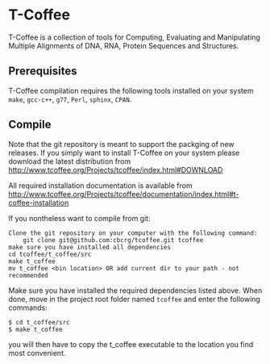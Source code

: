T-Coffee
=========

T-Coffee is a collection of tools for Computing, Evaluating and Manipulating 
Multiple Alignments of DNA, RNA, Protein Sequences and Structures.


Prerequisites
--------------
T-Coffee compilation requires the following tools installed on your system ``make``, ``gcc-c++``, ``g77``, ``Perl``, ``sphinx``, ``CPAN``. 


Compile 
--------

Note that the git repository is meant to support the packging of new releases. 
If you simply want to install T-Coffee on your system please download the latest distribution from
	http://www.tcoffee.org/Projects/tcoffee/index.html#DOWNLOAD

All required installation documentation is available from
	http://www.tcoffee.org/Projects/tcoffee/documentation/index.html#t-coffee-installation

If you nontheless want to compile from git: 

	Clone the git repository on your computer with the following command: 
		git clone git@github.com:cbcrg/tcoffee.git tcoffee
	make sure you have installed all dependencies
	cd tcoffee/t_coffee/src
	make t_coffee
	mv t_coffee <bin location> OR add current dir to your path - not recommended
    
    
Make sure you have installed the required dependencies listed above. 
When done, move in the project root folder named ``tcoffee`` and enter the 
following commands:     
    
    $ cd t_coffee/src
    $ make t_coffee
    
you will then have to copy the t_coffee executable to the location you find most convenient.
